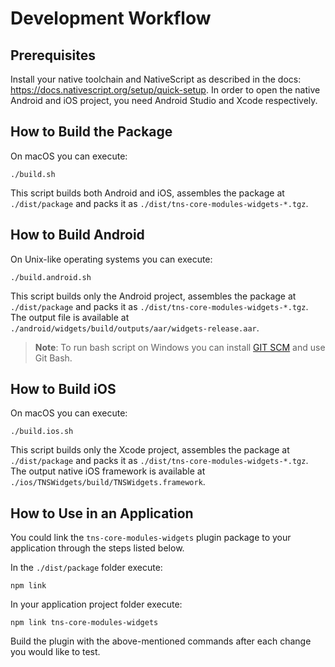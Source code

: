 # Development Workflow

## Prerequisites

Install your native toolchain and NativeScript as described in the docs: <https://docs.nativescript.org/setup/quick-setup>. In order to open the native Android and iOS project, you need Android Studio and Xcode respectively.

## How to Build the Package

On macOS you can execute:

``` Shell
./build.sh
```

This script builds both Android and iOS, assembles the package at `./dist/package` and packs it as `./dist/tns-core-modules-widgets-*.tgz`.

## How to Build Android

On Unix-like operating systems you can execute:

``` Shell
./build.android.sh
```

This script builds only the Android project, assembles the package at `./dist/package` and packs it as `./dist/tns-core-modules-widgets-*.tgz`. The output file is available at `./android/widgets/build/outputs/aar/widgets-release.aar`.

> **Note**: To run bash script on Windows you can install [GIT SCM](https://git-for-windows.github.io/) and use Git Bash.

## How to Build iOS

On macOS you can execute:

``` Shell
./build.ios.sh
```

This script builds only the Xcode project, assembles the package at `./dist/package` and packs it as `./dist/tns-core-modules-widgets-*.tgz`. The output native iOS framework is available at `./ios/TNSWidgets/build/TNSWidgets.framework`.

## How to Use in an Application

You could link the `tns-core-modules-widgets` plugin package to your application through the steps listed below.

In the `./dist/package` folder execute:

``` Shell
npm link
```

In your application project folder execute:

``` Shell
npm link tns-core-modules-widgets
```

Build the plugin with the above-mentioned commands after each change you would like to test.
